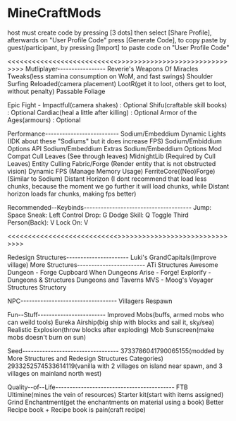 # MineCraftMods
host must create code by pressing [3 dots] then select [Share Profile], afterwards on "User Profile Code" press [Generate Code], to copy paste by guest/participant, by pressing [Import] to paste code on "User Profile Code"

<<<<<<<<<<<<<<<<<<<<<<<<<<<<MANDATORY SECTION>>>>>>>>>>>>>>>>>>>>>>>>>>>>>>>>
Mutliplayer-----------------
Reverie's Weapons Of Miracles Tweaks(less stamina consumption on WoM, and fast swings)
Shoulder Surfing Reloaded(camera placement)
LootR(get it to loot, others get to loot, without penalty)
Passable Foliage

Epic Fight - Impactful(camera shakes) : Optional
Shifu(craftable skill books) : Optional
Cardiac(heal a little after killing) : Optional
Armor of the Ages(armours) : Optional


Performance--------------------------
Sodium/Embeddium Dynamic Lights       (IDK about these "Sodiums" but it does increase FPS)
Sodium/Embiddium Options API
Sodium/Embeddium Extras
Sodium/Embeddium Options Mod Compat
Cull Leaves                           (See through leaves)
MidnightLib                           (Required by Cull Leaves)
Entity Culling Fabric/Forge           (Render entity that is not obstructed vision)
Dynamic FPS                           (Manage Memory Usage)
FerriteCore((Neo)Forge)               (Similar to Sodium)
Distant Horizon                       (I dont recommend that load less chunks, because the moment we go further it will load chunks, while Distant horizon loads far chunks, making fps better)

Recommended--Keybinds--------------------------------------
Jump: Space
Sneak: Left Control
Drop: G
Dodge Skill: Q
Toggle Third Person(Back): V
Lock On: V

<<<<<<<<<<<<<<<<<<<<<<<<<<<<OPTIONAL SECTION>>>>>>>>>>>>>>>>>>>>>>>>>>>>>>>>

Redesign Structures----------------------
Luki's GrandCapitals(Improve village)
More Structures------------------------
ATi Structures
Awesome Dungeon - Forge
Cupboard
When Dungeons Arise - Forge!
Explorify - Dungeons & Structures
Dungeons and Taverns
MVS - Moog's Voyager Structures
Structory

NPC----------------------------------
Villagers Respawn

Fun--Stuff------------------------
Improved Mobs(buffs, armed mobs who can weild tools)
Eureka Airship(big ship with blocks and sail it, sky/sea)
Realistic Explosion(throw blocks after exploding)
Mob Sunscreen(make mobs doesn't burn on sun)

Seed----------------------------------
3733786041790065155(modded by More Structures and Redesign Structures Categories)
2933252574533614119(vanilla with 2 villages on island near spawn, and 3 villages on mainland north west)

Quality--of--Life------------------------------------------
FTB Ultimine(mines the vein of resources) 
Starter kit(start with items assigned)
Grind Enchantment(get the enchantments on material using a book)
Better Recipe book + Recipe book is pain(craft recipe)




